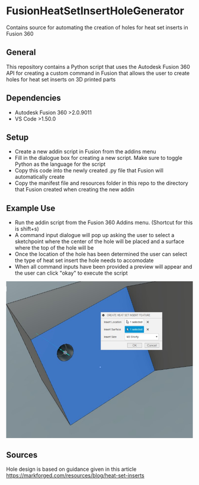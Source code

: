 # FusionHeatSetInsertHoleGenerator
Contains source for automating the creation of holes for heat set inserts in Fusion 360

## General 
This repository contains a Python script that uses the Autodesk Fusion 360 API for creating a custom command in Fusion that allows the user to create holes for heat set inserts on 3D printed parts

## Dependencies 
* Autodesk Fusion 360 >2.0.9011
* VS Code >1.50.0

## Setup 
* Create a new addin script in Fusion from the addins menu 
* Fill in the dialogue box for creating a new script. Make sure to toggle Python as the language for the script
* Copy this code into the newly created .py file that Fusion will automatically create 
* Copy the manifest file and resources folder in this repo to the directory that Fusion created when creating the new addin 

## Example Use 
* Run the addin script from the Fusion 360 Addins menu. (Shortcut for this is shift+s)
* A command input dialogue will pop up asking the user to select a sketchpoint where the center of the hole will be placed and a surface where the top of the hole will be
* Once the location of the hole has been determined the user can select the type of heat set insert the hole needs to accomodate
* When all command inputs have been provided a preview will appear and the user can click "okay" to execute the script

![Example Image](ExampleImage.jpg)

## Sources 
Hole design is based on guidance given in this article https://markforged.com/resources/blog/heat-set-inserts
